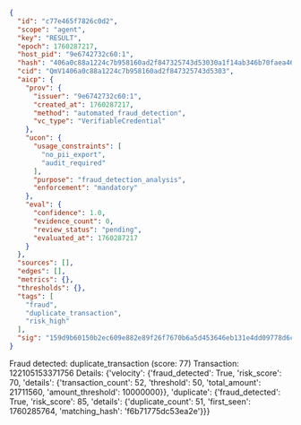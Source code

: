 ```json
{
  "id": "c77e465f7826c0d2",
  "scope": "agent",
  "key": "RESULT",
  "epoch": 1760287217,
  "host_pid": "9e6742732c60:1",
  "hash": "406a0c88a1224c7b958160ad2f847325743d53030a1f14ab346b70faea46d61a",
  "cid": "QmV1406a0c88a1224c7b958160ad2f847325743d5303",
  "aicp": {
    "prov": {
      "issuer": "9e6742732c60:1",
      "created_at": 1760287217,
      "method": "automated_fraud_detection",
      "vc_type": "VerifiableCredential"
    },
    "ucon": {
      "usage_constraints": [
        "no_pii_export",
        "audit_required"
      ],
      "purpose": "fraud_detection_analysis",
      "enforcement": "mandatory"
    },
    "eval": {
      "confidence": 1.0,
      "evidence_count": 0,
      "review_status": "pending",
      "evaluated_at": 1760287217
    }
  },
  "sources": [],
  "edges": [],
  "metrics": {},
  "thresholds": {},
  "tags": [
    "fraud",
    "duplicate_transaction",
    "risk_high"
  ],
  "sig": "159d9b60150b2ec609e882e89f26f7670b6a5d453646eb131e4dd09778d6c257"
}
```

Fraud detected: duplicate_transaction (score: 77)
Transaction: 122105153371756
Details: {'velocity': {'fraud_detected': True, 'risk_score': 70, 'details': {'transaction_count': 52, 'threshold': 50, 'total_amount': 21711560, 'amount_threshold': 10000000}}, 'duplicate': {'fraud_detected': True, 'risk_score': 85, 'details': {'duplicate_count': 51, 'first_seen': 1760285764, 'matching_hash': 'f6b71775dc53ea2e'}}}
